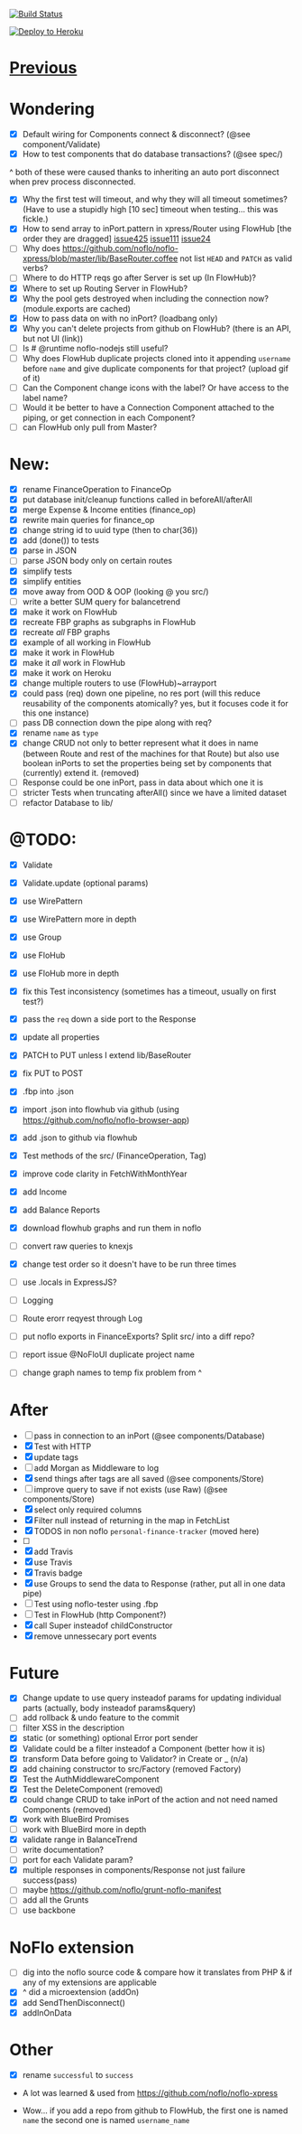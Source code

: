 [![Build Status](https://travis-ci.org/aretecode/finance.svg)](https://travis-ci.org/aretecode/finance)

[![Deploy to Heroku](https://www.herokucdn.com/deploy/button.png)](https://heroku.com/deploy)

# [Previous](https://github.com/aretecode/finance/tree/response-separation)

# Wondering
* [x] Default wiring for Components connect & disconnect? (@see component/Validate)
* [x] How to test components that do database transactions? (@see spec/)

^ both of these were caused thanks to inheriting an auto port disconnect when prev process disconnected.

* [x] Why the first test will timeout, and why they will all timeout sometimes? (Have to use a stupidly high [10 sec] timeout when testing... this was fickle.)
* [x] How to send array to inPort.pattern in xpress/Router using FlowHub [the order they are dragged] [issue425](https://github.com/noflo/noflo-ui/issues/425) [issue111](https://github.com/noflo/noflo-ui/issues/111) [issue24](https://github.com/noflo/noflo-ui/issues/14)
* [ ] Why does https://github.com/noflo/noflo-xpress/blob/master/lib/BaseRouter.coffee not list `HEAD` and `PATCH` as valid verbs?
* [ ] Where to do HTTP reqs go after Server is set up (In FlowHub)?
* [x] Where to set up Routing Server in FlowHub?
* [x] Why the pool gets destroyed when including the connection now? (module.exports are cached)
* [x] How to pass data on with no inPort? (loadbang only)
* [x] Why you can't delete projects from github on FlowHub? (there is an API, but not UI (link))
* [ ] Is # @runtime noflo-nodejs still useful?
* [ ] Why does FlowHub duplicate projects cloned into it appending `username` before `name` and give duplicate components for that project? (upload gif of it)
* [ ] Can the Component change icons with the label? Or have access to the label name?
* [ ] Would it be better to have a Connection Component attached to the piping, or get connection in each Component?
* [ ] can FlowHub only pull from Master?

# New:
* [x] rename FinanceOperation to FinanceOp
* [x] put database init/cleanup functions called in beforeAll/afterAll
* [x] merge Expense & Income entities (finance_op)
* [x] rewrite main queries for finance_op
* [x] change string id to uuid type (then to char(36))
* [x] add (done()) to tests
* [x] parse in JSON
* [ ] parse JSON body only on certain routes
* [x] simplify tests
* [x] simplify entities
* [x] move away from OOD & OOP (looking @ you src/)
* [ ] write a better SUM query for balancetrend
* [x] make it work on FlowHub
* [x] recreate FBP graphs as subgraphs in FlowHub
* [x] recreate *all* FBP graphs
* [x] example of all working in FlowHub
* [x] make it work in FlowHub
* [x] make it *all* work in FlowHub
* [x] make it work on Heroku
* [x] change multiple routers to use (FlowHub)~arrayport
* [x] could pass (req) down one pipeline, no res port (will this reduce reusability of the components atomically? yes, but it focuses code it for this one instance)
* [ ] pass DB connection down the pipe along with req?
* [x] rename `name` as `type`
* [x] change CRUD not only to better represent what it does in name (between Route and rest of the machines for that Route) but also use boolean inPorts to set the properties being set by components that (currently) extend it. (removed)
* [ ] Response could be one inPort, pass in data about which one it is
* [ ] stricter Tests when truncating afterAll() since we have a limited dataset
* [ ] refactor Database to lib/

# @TODO:
* [x] Validate
* [x] Validate.update (optional params)
* [x] use WirePattern
* [x] use WirePattern more in depth
* [x] use Group
* [x] use FloHub
* [x] use FloHub more in depth
* [x] fix this Test inconsistency (sometimes has a timeout, usually on first test?)
* [x] pass the `req` down a side port to the Response
* [x] update all properties
* [x] PATCH to PUT unless I extend lib/BaseRouter
* [x] fix PUT to POST
* [x] .fbp into .json
* [x] import .json into flowhub via github (using https://github.com/noflo/noflo-browser-app)
* [x] add .json to github via flowhub
* [x] Test methods of the src/ (FinanceOperation, Tag)
* [x] improve code clarity in FetchWithMonthYear
* [x] add Income
* [x] add Balance Reports
* [x] download flowhub graphs and run them in noflo
* [ ] convert raw queries to knexjs
* [x] change test order so it doesn't have to be run three times
* [ ] use .locals in ExpressJS?
* [ ] Logging
* [ ] Route erorr reqyest through Log
* [ ] put noflo exports in FinanceExports? Split src/ into a diff repo?
* [ ] report issue @NoFloUI duplicate project name
* [ ] change graph names to temp fix problem from ^


# After
* [ ] pass in connection to an inPort (@see components/Database)
* [x] Test with HTTP
* [x] update tags
* [ ] add Morgan as Middleware to log
* [x] send things after tags are all saved (@see components/Store)
* [ ] improve query to save if not exists (use Raw) (@see components/Store)
* [x] select only required columns
* [x] Filter null instead of returning in the map in FetchList
* [x] TODOS in non noflo `personal-finance-tracker` (moved here)
* [ ]
* [x] add Travis
* [x] use Travis
* [x] Travis badge
* [x] use Groups to send the data to Response (rather, put all in one data pipe)
* [ ] Test using noflo-tester using .fbp
* [ ] Test in FlowHub (http Component?)
* [x] call Super insteadof childConstructor
* [x] remove unnessecary port events

# Future
* [x] Change update to use query insteadof params for updating individual parts (actually, body insteadof params&query)
* [ ] add rollback & undo feature to the commit
* [ ] filter XSS in the description
* [x] static (or something) optional Error port sender
* [x] Validate could be a filter insteadof a Component (better how it is)
* [x] transform Data before going to Validator? in Create or _ (n/a)
* [x] add chaining constructor to src/Factory (removed Factory)
* [x] Test the AuthMiddlewareComponent
* [x] Test the DeleteComponent (removed)
* [x] could change CRUD to take inPort of the action and not need named Components (removed)
* [x] work with BlueBird Promises
* [ ] work with BlueBird more in depth
* [x] validate range in BalanceTrend
* [ ] write documentation?
* [ ] port for each Validate param?
* [x] multiple responses in components/Response not just failure success(pass)
* [ ] maybe https://github.com/noflo/grunt-noflo-manifest
* [ ] add all the Grunts
* [ ] use backbone

# NoFlo extension
* [ ] dig into the noflo source code & compare how it translates from PHP & if any of my extensions are applicable
* [x] ^ did a microextension (addOn)
* [x] add SendThenDisconnect()
* [x] addInOnData

# Other
* [x] rename `successful` to `success`

* A lot was learned & used from https://github.com/noflo/noflo-xpress

* Wow... if you add a repo from github to FlowHub, the first one is named `name` the second one is named `username_name`

